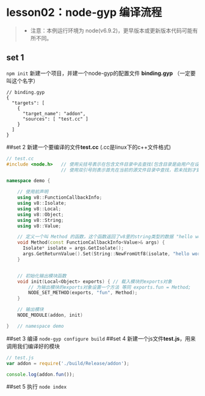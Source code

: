 lesson02：node-gyp 编译流程
===================
> - 注意：本例运行环境为 node(v6.9.2)，更早版本或更新版本代码可能有所不同。

## set 1

`npm init` 新建一个项目，并建一个node-gyp的配置文件 **binding.gyp** （一定要叫这个名字）

```gyp
// binding.gyp
{
  "targets": [
    {
      "target_name": "addon",
      "sources": [ "test.cc" ]
    }
  ]
}

```
##set 2
新建一个要编译的文件**test.cc** (.cc是linux下的c++文件格式)

```cc
// test.cc
#include <node.h>	// 使用尖括号表示在包含文件目录中去查找(包含目录是由用户在设置环境时设置的)
					// 使用双引号则表示首先在当前的源文件目录中查找，若未找到才到包含目录中去查找

namespace demo {

	// 使用前声明
	using v8::FunctionCallbackInfo;
	using v8::Isolate;
	using v8::Local;
	using v8::Object;
	using v8::String;
	using v8::Value;

	// 定义一个叫 Method 的函数，这个函数返回了v8里的string类型的数据 "hello world"
	void Method(const FunctionCallbackInfo<Value>& args) {
	  Isolate* isolate = args.GetIsolate();
	  args.GetReturnValue().Set(String::NewFromUtf8(isolate, "hello world"));
	}


	// 初始化输出模块函数
	void init(Local<Object> exports) { // 载入模块的exports对象
		// 为输出模块的exports对象设置一个方法 等同 exports.fun = Method;
	  	NODE_SET_METHOD(exports, "fun", Method);
	}

	// 输出模块
	NODE_MODULE(addon, init)

}   // namespace demo

```
##set 3
编译 `node-gyp configure build`
##set 4
新建一个js文件**test.js**，用来调用我们编译好的模块
```js
// test.js
var addon = require('./build/Release/addon');

console.log(addon.fun());
```
##set 5
执行 `node index`
